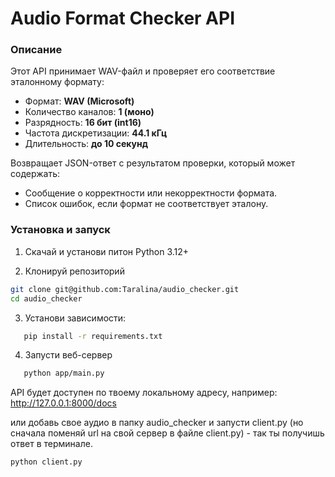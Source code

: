 # Audio Format Checker API

###  Описание
Этот API принимает WAV-файл и проверяет его соответствие эталонному формату:
- Формат: **WAV (Microsoft)**
- Количество каналов: **1 (моно)**
- Разрядность: **16 бит (int16)**
- Частота дискретизации: **44.1 кГц**
- Длительность: **до 10 секунд**

Возвращает JSON-ответ с результатом проверки, который может содержать:
- Сообщение о корректности или некорректности формата.
- Список ошибок, если формат не соответствует эталону.


### Установка и запуск
1. Скачай и установи питон Python 3.12+

2. Клонируй репозиторий
```bash
git clone git@github.com:Taralina/audio_checker.git
cd audio_checker
```
3. Установи зависимости:  
```bash
   pip install -r requirements.txt
```
4. Запусти веб-сервер 
```bash
   python app/main.py
```

API будет доступен по твоему локальному адресу, например:
http://127.0.0.1:8000/docs


или добавь свое аудио в папку audio_checker и запусти client.py (но сначала поменяй url на свой сервер в файле client.py) - так ты получишь ответ в терминале.
```bash
python client.py
```
